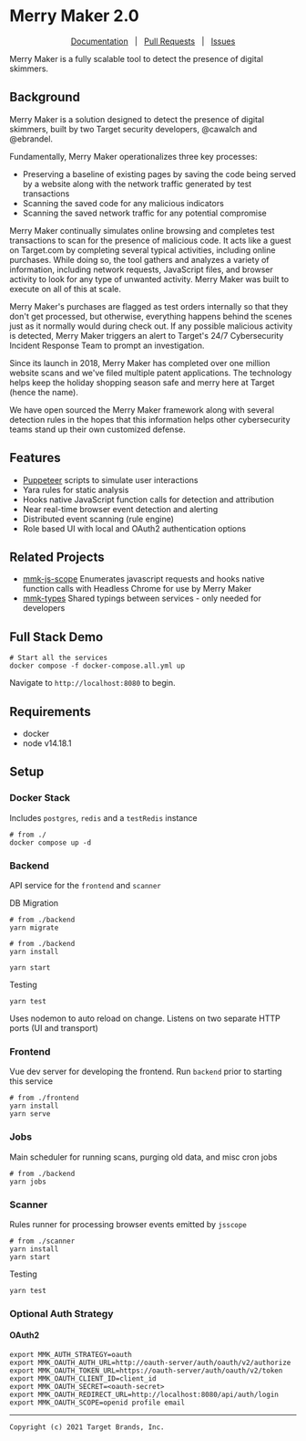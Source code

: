 # Merry Maker 2.0

<div align="center">

[Documentation](https://target.github.io/mmk-ui-api/)&nbsp;&nbsp;&nbsp;|&nbsp;&nbsp;&nbsp;[Pull Requests](https://github.com/target/mmk-ui-api/pulls)&nbsp;&nbsp;&nbsp;|&nbsp;&nbsp;&nbsp;[Issues](https://github.com/target/mmk-ui-api/issues)

</div>

Merry Maker is a fully scalable tool to detect the presence of digital skimmers.

## Background

Merry Maker is a solution designed to detect the presence of digital skimmers, built by two Target security
developers, @cawalch and @ebrandel.

Fundamentally, Merry Maker operationalizes three key processes:

- Preserving a baseline of existing pages by saving the code being served by a website along with the
  network traffic generated by test transactions
- Scanning the saved code for any malicious indicators
- Scanning the saved network traffic for any potential compromise

Merry Maker continually simulates online browsing and completes test transactions to scan for the presence of
malicious code. It acts like a guest on Target.com by completing several typical activities, including
online purchases. While doing so, the tool gathers and analyzes a variety of information, including network requests,
JavaScript files, and browser activity to look for any type of unwanted activity. Merry Maker was built to execute on
all of this at scale.

Merry Maker's purchases are flagged as test orders internally so that they don't get processed, but otherwise,
everything happens behind the scenes just as it normally would during check out. If any possible malicious activity is
detected, Merry Maker triggers an alert to Target's 24/7 Cybersecurity Incident Response Team to prompt an
investigation.

Since its launch in 2018, Merry Maker has completed over one million website scans and we've filed multiple patent
applications. The technology helps keep the holiday shopping season safe and merry here at Target (hence the name).

We have open sourced the Merry Maker framework along with several detection rules in the hopes that this
information helps other cybersecurity teams stand up their own customized defense.

## Features

- [Puppeteer](https://pptr.dev/) scripts to simulate user interactions
- Yara rules for static analysis
- Hooks native JavaScript function calls for detection and attribution
- Near real-time browser event detection and alerting
- Distributed event scanning (rule engine)
- Role based UI with local and OAuth2 authentication options


## Related Projects

- [mmk-js-scope](https://github.com/target/mmk-js-scope) Enumerates javascript requests and hooks native function calls
  with Headless Chrome for use by Merry Maker
- [mmk-types](https://github.com/target/mmk-types) Shared typings between services - only needed for developers


## Full Stack Demo

```
# Start all the services
docker compose -f docker-compose.all.yml up
```

Navigate to `http://localhost:8080` to begin.

## Requirements

- docker
- node v14.18.1

## Setup

### Docker Stack

Includes `postgres`, `redis` and a `testRedis` instance

```
# from ./
docker compose up -d
```

### Backend

API service for the `frontend` and `scanner`

DB Migration

```
# from ./backend
yarn migrate
```

```
# from ./backend
yarn install

yarn start
```

Testing

```
yarn test
```

Uses nodemon to auto reload on change. Listens on two separate HTTP ports (UI and transport)

### Frontend

Vue dev server for developing the frontend. Run `backend` prior to starting this service

```
# from ./frontend
yarn install
yarn serve
```

### Jobs

Main scheduler for running scans, purging old data, and misc cron jobs

```
# from ./backend
yarn jobs
```

### Scanner

Rules runner for processing browser events emitted by `jsscope`

```
# from ./scanner
yarn install
yarn start
```

Testing

```
yarn test
```

### Optional Auth Strategy

#### OAuth2

```
export MMK_AUTH_STRATEGY=oauth
export MMK_OAUTH_AUTH_URL=http://oauth-server/auth/oauth/v2/authorize
export MMK_OAUTH_TOKEN_URL=https://oauth-server/auth/oauth/v2/token
export MMK_OAUTH_CLIENT_ID=client_id
export MMK_OAUTH_SECRET=<oauth-secret>
export MMK_OAUTH_REDIRECT_URL=http://localhost:8080/api/auth/login
export MMK_OAUTH_SCOPE=openid profile email
```

---

```
Copyright (c) 2021 Target Brands, Inc.
```
